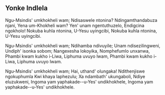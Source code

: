 ## Yonke Indlela

Ngu-Msindis' umkhokheli wam; Ndisaswele ntonina?
Ndingamthandabuza njani, Yena um-Khokheli wam?
Yen' unam ngentuthuzelo, Endigcina ngokholo!
Nokuba kuhla ntonina, U-Yesu uyingcibi,
Nokuba kuhla ntonina, U-Yesu uyingcibi.

Ngu-Msindis' umkhokheli wam; Ndihamba ndivuyile;
Unam ndisezilingweni, Undiph' isonka sobom;
Nangexesha lokoyika, Nomphefumlo unxanwa,
Phambi kwam kukho i-Liwa, Liphuma uvuyo lwam,
Phambi kwam kukho i-Liwa, Liphuma uvuyo lwam.

Ngu-Msindis' umkhokheli wam; Hai, uthand' olungaka!
Ndithenjiswe ngokuphumla Kwi khaya laphezulu;
Xa ndambath' ukungaboli, Ndiye eluzukweni,
Ingoma yam yaphakade--u-Yes' undikhokhele,
Ingoma yam yaphakade--u-Yes' undikhokhele.


